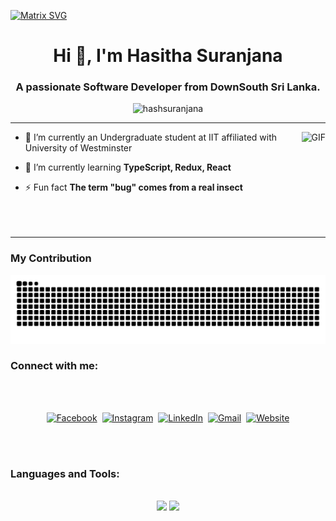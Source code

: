  [![Matrix SVG](https://raw.githubusercontent.com/rodrigograca31/rodrigograca31/master/matrix.svg)](https://hashsuranjana.github.io/)
 <br>
<h1 align="center">Hi 👋, I'm Hasitha Suranjana</h1>
<h3 align="center">A passionate Software Developer from DownSouth Sri Lanka.</h3>

<p align="center"> <img src="https://komarev.com/ghpvc/?username=hashsuranjana&label=Profile%20views&color=0e75b6&style=flat" alt="hashsuranjana" /> </p>



---
<img align="right" alt="GIF" height="160px" src="https://media.giphy.com/media/du3J3cXyzhj75IOgvA/giphy.gif" />

- 🔭 I’m currently an Undergraduate student at IIT affiliated with University of Westminster

- 🌱 I’m currently learning **TypeScript, Redux, React**
  
- ⚡ Fun fact **The term "bug" comes from a real insect** <br><br><br><br>

---
<div>
<h3>My Contribution </h3>
 
![snake gif](https://github.com/HashSuranjana/HashSuranjana/blob/output/github-contribution-grid-snake-dark.svg)

 

</div>

<h3 align="left">Connect with me:</h3><br>
<p align="center">
<br>
<a href="https://web.facebook.com/hasithasuranjana.wijesinghe" target=_blank><img src="https://img.shields.io/badge/facebook-%231877F2.svg?&style=for-the-badge&logo=facebook&logoColor=white" alt="Facebook" /></a>&nbsp;
<a href=""><img src="https://img.shields.io/badge/instagram-%23E4405F.svg?&style=for-the-badge&logo=instagram&logoColor=white" alt="Instagram" /></a>&nbsp;
<a href="www.linkedin.com/in/hasitha-suranjana-b3b64a244" ><img src="https://img.shields.io/badge/linkedin-%230077B5.svg?&style=for-the-badge&logo=linkedin&logoColor=white" alt="LinkedIn" /></a>&nbsp;
<a href="mailto:hasithasuranjana12@gmail.com"><img src="https://img.shields.io/badge/gmail-%23D14836.svg?&style=for-the-badge&logo=gmail&logoColor=white" alt="Gmail"/></a>&nbsp;
<a href="https://hashsuranjana.github.io/"><img alt="Website" src="https://img.shields.io/website?style=for-the-badge&up_message=portfolio&url=https%3A%2F%2Fkkvanonymous.github.io%2F"></a>
</p>
<br><br>

<h3 align="left">Languages and Tools:</h3><br>
<div align="center">
    <img src="https://skillicons.dev/icons?i=python,java,mysql,kotlin,javascript,php,cpp,laravel,html" />
    <img src="https://skillicons.dev/icons?i=css,react,next,sass,flutter,postman,vscode,github,figma,git,firebase" /><br>
    
</div>
